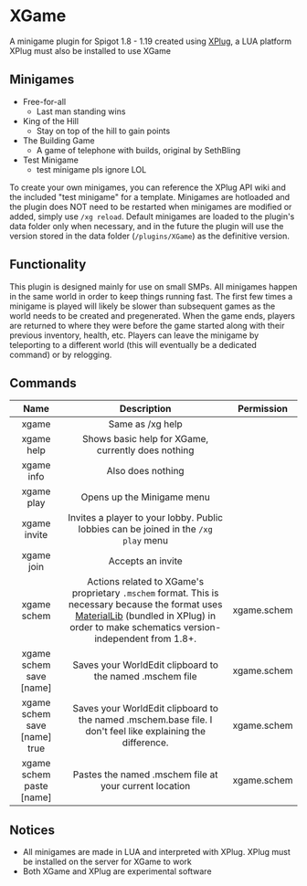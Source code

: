 # XGame
A minigame plugin for Spigot 1.8 - 1.19 created using [XPlug](https://github.com/WasabiThumb/xplug), a LUA platform\
XPlug must also be installed to use XGame

## Minigames
- Free-for-all
  - Last man standing wins
- King of the Hill
  - Stay on top of the hill to gain points
- The Building Game
  - A game of telephone with builds, original by SethBling
- Test Minigame
  - test minigame pls ignore LOL

To create your own minigames, you can reference the XPlug API wiki and the included "test minigame" for a template.
Minigames are hotloaded and the plugin does NOT need to be restarted when minigames are modified or added, simply use ``/xg reload``.
Default minigames are loaded to the plugin's data folder only when necessary, and in the future the plugin will use the version stored in the
data folder (``/plugins/XGame``) as the definitive version.

## Functionality
This plugin is designed mainly for use on small SMPs. All minigames happen in the same world in order to keep things running fast.
The first few times a minigame is played will likely be slower than subsequent games as the world needs to be created and pregenerated.
When the game ends, players are returned to where they were before the game started along with their previous inventory, health, etc.
Players can leave the minigame by teleporting to a different world (this will eventually be a dedicated command) or by relogging.

## Commands
| Name | Description | Permission |
| :-: | :-: | :-: |
| xgame | Same as /xg help | |
| xgame help | Shows basic help for XGame, currently does nothing | |
| xgame info | Also does nothing | |
| xgame play | Opens up the Minigame menu | |
| xgame invite | Invites a player to your lobby. Public lobbies can be joined in the ``/xg play`` menu | |
| xgame join | Accepts an invite | | 
| xgame schem | Actions related to XGame's proprietary ``.mschem`` format. This is necessary because the format uses [MaterialLib](https://github.com/WasabiThumb/MaterialLib) (bundled in XPlug) in order to make schematics version-independent from 1.8+. | xgame.schem |
| xgame schem save \[name] | Saves your WorldEdit clipboard to the named .mschem file | xgame.schem |
| xgame schem save \[name] true | Saves your WorldEdit clipboard to the named .mschem.base file. I don't feel like explaining the difference. | xgame.schem |
| xgame schem paste \[name] | Pastes the named .mschem file at your current location | xgame.schem |

## Notices
- All minigames are made in LUA and interpreted with XPlug. XPlug must be installed on the server for XGame to work
- Both XGame and XPlug are experimental software
